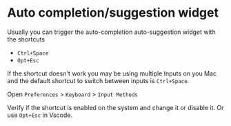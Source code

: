 # Auto completion/suggestion widget

Usually you can trigger the auto-completion auto-suggestion widget with the shortcuts

- `Ctrl+Space`
- `Opt+Esc`

If the shortcut doesn't work you may be using multiple Inputs on you Mac and the default shortcut to switch between inputs is `Ctrl+Space`.

Open `Preferences` > `Keyboard` > `Input Methods`

Verify if the shortcut is enabled on the system and change it or disable it. Or use `Opt+Esc` in Vscode.
